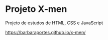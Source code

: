 # Projeto X-men

Projeto de estudos de HTML, CSS e JavaScript

https://barbaraportes.github.io/x-men/

